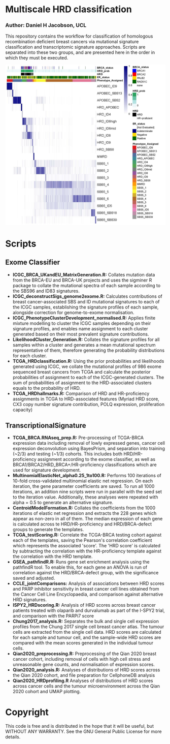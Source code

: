 # Multiscale HRD classification

### Author: Daniel H Jacobson, UCL

This repository contains the workflow for classification of homologous recombination deficient breast cancers via mutational signature classification and transcriptomic signature approaches. Scripts are separated into these two groups, and are presented here in the order in which they must be executed.

![alt text](TCGA_HRDclassificationHeatmap.jpg)

# Scripts

## Exome Classifier

- **ICGC_BRCA_UKandEU_MatrixGeneration.R:** Collates mutation data from the BRCA-EU and BRCA-UK projects and uses the sigminer R package to collate the mutational spectra of each sample according to the SBS96 and ID83 signatures.
- **ICGC_deconstructSigs_genome2exome.R:** Calculates contributions of breast cancer-associated SBS and ID mutational signatures to each of the ICGC samples, establishing the signature profiles of each sample, alongside correction for genome-to-exome normalisation.
- **ICGC_PhenotypeClusterDevelopment_normalised.R:** Applies finite mixture modelling to cluster the ICGC samples depending on their signature profiles, and enables name assignment to each cluster generated based on their most prevalent signature contributions.
- **LikelihoodCluster_Generation.R:** Collates the signature profiles for all samples within a cluster and generates a mean mutational spectrum representative of them, therefore generating the probability distributions for each cluster.
- **TCGA_HRDclassification.R:** Using the prior probabilities and likelihoods generated using ICGC, we collate the mutational profiles of 986 exome sequenced breast cancers from TCGA and calculate the posterior probabilities of assignment to each of the ICGC-generated clusters. The sum of probabilities of assignment to the HRD-associated clusters equals to the probability of HRD.
- **TCGA_HRDhallmarks.R:** Comparison of HRD and HR-proficiency assignments in TCGA to HRD-associated features (Myriad HRD score, CX3 copy number signature contribution, POLQ expression, proliferation capacity)

## TranscriptionalSignature

- **TCGA_BRCA.RNAseq_prep.R:** Pre-processing of TCGA-BRCA expression data including removal of lowly expressed genes, cancer cell expression deconvolution using BayesPrism, and separation into training (~2/3) and testing (~1/3) cohorts. This includes both HRD/HR-proficiency assignment according to the exome classifier, as well as BRCA1/BRCA2/HRD_BRCA+/HR-proficiency classifications which are used for signature development.
- **MultinomialElasticNet_alpha0.25_1to100.R:** Performs 100 iterations of 10-fold cross-validated multinomial elastic net regression. On each iteration, the gene parameter coefficients are saved. To run all 1000 iterations, an addition nine scripts were run in parallel with the seed set to the iteration value. Additionally, these analyses were repeated with alpha = 0.5 to generate an alternative signature.
- **CentroidModelFormation.R:** Collates the coefficients from the 1000 iterations of elastic net regression and extracts the 228 genes which appear as non-zero in all of them. The median expression of each gene is calculated across te HRD/HR-proficiency and HRD/BRCA-defect groups to generate the templates.
- **TCGA_testScoring.R:** Correlate the TCGA-BRCA testing cohort against each of the templates, saving the Pearson's correlation coefficient which represents the associated 'score'. The 'HRD score' is calculated by subtracting the correlation with the HR-proficiency template against the correlation with the HRD template.
- **GSEA_pathfindR.R:** Runs gene set enrichment analysis using the pathfindR tool. To enable this, for each gene an ANOVA is run of correlation against the HRD/BRCA-defect group, with the significance saved and adjusted. 
- **CCLE_jointComparisons:** Analysis of associations between HRD scores and PARP inhibitor sensitivity in breast cancer cell lines obtained from the Cancer Cell Line Encyclopaedia, and comparison against alternative HRD signatures.
- **ISPY2_HRDscoring.R:** Analysis of HRD scores across breast cancer patients treated with olaparib and durvalumab as part of the I-SPY2 trial, and comparison with the PARPi7 score
- **Chung2017_analysis.R:** Separates the bulk and single cell expression profiles from the Chung 2017 single cell breast cancer atlas. The tumour cells are extracted from the single cell data. HRD scores are calculated for each sample and tumour cell, and the sample-wide HRD scores are compared with the mean scores generated in the individual tumour cells.
- **Qian2020_preprocessing.R:** Preprocessing of the Qian 2020 breast cancer cohort, including removal of cells with high cell stress and unreasonable gene counts, and normalisation of expression scores.
- **Qian2020_analysis.R:** Analyses of distributions of HRD scores across the Qian 2020 cohort, and file preparation for CellphoneDB analysis
- **Qian2020_HRDprofiling.R** Analyses of distributions of HRD scores across cancer cells and the tumour microenvironment across the Qian 2020 cohort and UMAP plotting.


# Copyright

This code is free and is distributed in the hope that it will be useful, but WITHOUT ANY WARRANTY. See the GNU General Public License for more details.

